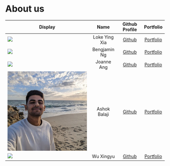 # About us

Display | Name | Github Profile | Portfolio 
--------|:----:|:--------------:|:---------:
![](https://via.placeholder.com/100.png?text=Photo) | Loke Ying Xia | [Github]() | [Portfolio](docs/team/johndoe.md)
![](https://via.placeholder.com/100.png?text=Photo) | Bengjamin Ng | [Github](https://github.com/bnjm2000) | [Portfolio](docs/team/johndoe.md)
![](https://via.placeholder.com/100.png?text=Photo) | Joanne Ang | [Github](https://github.com/JoanneJo) | [Portfolio](docs/team/johndoe.md)
![ashokbalaji_portfolio.jpg](./team/pictures/ashokbalaji_portfolio.jpg) | Ashok Balaji | [Github](https://github.com/000verflow) | [Portfolio](docs/team/ashokbalaji.md)
![](https://via.placeholder.com/100.png?text=Photo) | Wu Xingyu | [Github](https://github.com/DavinciDelta) | [Portfolio](docs/team/johndoe.md)
